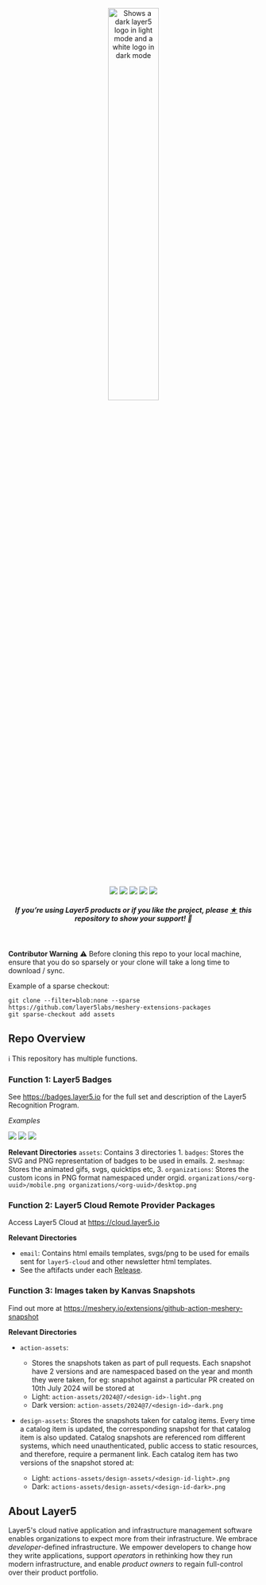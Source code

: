 <p style="text-align:center;" align="center">
      <picture align="center">
         <source media="(prefers-color-scheme: dark)" srcset="https://raw.githubusercontent.com/layer5labs/meshery-extensions-packages/master/.github/assets/images/layer5/layer5-light-no-trim.svg" />
         <source media="(prefers-color-scheme: light)" srcset="https://raw.githubusercontent.com/layer5labs/meshery-extensions-packages/master/.github/assets/images/layer5/layer5-no-trim.svg" />
         <img align="center" src="https://raw.githubusercontent.com/layer5labs/meshery-extensions-packages/master/.github/assets/images/layer5/layer5-no-trim.svg" alt="Shows a dark layer5 logo in light mode and a white logo in dark mode" width="45%"/>
      </picture>
</p>

<p align="center">
<a href="https://github.com/layer5io/layer5" alt="GitHub contributors">
<img src="https://img.shields.io/github/contributors/layer5io/layer5.svg" /></a>
<a href="https://github.com/issues?q=is%3Aopen+is%3Aissue+archived%3Afalse+org%3Alayer5io+org%3Ameshery+org%3Alayer5labs+org%3Aservice-mesh-performance+org%3Aservice-mesh-patterns+label%3A%22help+wanted%22" alt="Help wanted GitHub issues">
<img src="https://img.shields.io/github/issues/layer5io/layer5/help%20wanted.svg?color=%23DDDD00" /></a>
<a href="https://slack.layer5.io" alt="Slack">
<img src="https://img.shields.io/badge/Slack-@layer5.svg?logo=slack" /></a>
<a href="https://twitter.com/layer5" alt="Twitter Follow">
<img src="https://img.shields.io/twitter/follow/layer5.svg?label=Follow+Layer5&style=social" /></a>
<a href="https://github.com/layer5io/layer5" alt="License">
<img src="https://img.shields.io/github/license/layer5io/layer5.svg" /></a>
</p>

<h5><p align="center"><i>If you’re using Layer5 products or if you like the project, please <a href="https://github.com/layer5io/layer5/stargazers">★</a> this repository to show your support! 🤩</i></p></h5>

<br />

**Contributor Warning**
⚠️ Before cloning this repo to your local machine, ensure that you do so sparsely or your clone will take a long time to download / sync.

Example of a sparse checkout:
```
git clone --filter=blob:none --sparse https://github.com/layer5labs/meshery-extensions-packages
git sparse-checkout add assets
```


## Repo Overview

ℹ️ This repository has multiple functions.

### Function 1: Layer5 Badges
See https://badges.layer5.io for the full set and description of the Layer5 Recognition Program.

*Examples*

[![](https://raw.githubusercontent.com/layer5labs/meshery-extensions-packages/master/assets/badges/meshmap/meshmap.svg)](https://cloud.layer5.io/user/090e7114-509a-4046-81f1-9c5fb8daf724?tab=badges) [![](https://raw.githubusercontent.com/layer5labs/meshery-extensions-packages/master/assets/badges/meshery-operator/meshery-operator.svg)](https://cloud.layer5.io/user/090e7114-509a-4046-81f1-9c5fb8daf724?tab=badges) [![](https://raw.githubusercontent.com/layer5labs/meshery-extensions-packages/master/assets/badges/docker-extension/docker-extension.svg)](https://cloud.layer5.io/user/090e7114-509a-4046-81f1-9c5fb8daf724?tab=badges)
<!---

![](https://raw.githubusercontent.com/layer5labs/meshery-extensions-packages/master/assets/badges/first-share/first-share.svg)
![](https://raw.githubusercontent.com/layer5labs/meshery-extensions-packages/master/assets/badges/first-log-streaming-session/first-log-streaming-session.svg)
 [![](https://raw.githubusercontent.com/layer5labs/meshery-extensions-packages/master/assets/badges/bring-a-buddy/bring-a-buddy.svg)](https://cloud.layer5.io/user/090e7114-509a-4046-81f1-9c5fb8daf724?tab=badges) 
[![](https://raw.githubusercontent.com/layer5labs/meshery-extensions-packages/master/assets/badges/first-application/first-application.svg)](https://cloud.layer5.io/user/090e7114-509a-4046-81f1-9c5fb8daf724?tab=badges) 
-->

**Relevant Directories**
`assets`: Contains 3 directories
    1. `badges`: Stores the SVG and PNG representation of badges to be used in emails.
    2. `meshmap`: Stores the animated gifs, svgs, quicktips etc,
    3. `organizations`: Stores the custom icons in PNG format namespaced under orgid.
    ```
    organizations/<org-uuid>/mobile.png
    organizations/<org-uuid>/desktop.png
    ```

### Function 2: Layer5 Cloud Remote Provider Packages
Access Layer5 Cloud at https://cloud.layer5.io 

**Relevant Directories**
- `email`: Contains html emails templates, svgs/png to be used for emails sent for `layer5-cloud` and other newsletter html templates.
- See the aftifacts under each [Release](https://github.com/layer5labs/meshery-extensions-packages/releases).

### Function 3: Images taken by Kanvas Snapshots
Find out more at https://meshery.io/extensions/github-action-meshery-snapshot

**Relevant Directories**
- `action-assets`: 
    - Stores the snapshots taken as part of pull requests. Each snapshot have 2 versions and are namespaced based on the year and month they were taken, for eg: snapshot against a particular PR created on 10th July 2024 will be stored at
    - Light: `action-assets/2024@7/<design-id>-light.png` 
    - Dark version: `action-assets/2024@7/<design-id>-dark.png`

- `design-assets`: Stores the snapshots taken for catalog items. Every time a catalog item is updated, the corresponding snapshot for that catalog item is also updated. Catalog snapshots are referenced rom different systems, which need unauthenticated, public access to static resources, and therefore, require a permanent link. Each catalog item has two versions of the snapshot stored at:
    - Light: `actions-assets/design-assets/<design-id-light>.png`
    - Dark: `actions-assets/design-assets/<design-id-dark>.png`


## About Layer5

Layer5's cloud native application and infrastructure management software enables organizations to expect more from their infrastructure. We embrace _developer_-defined infrastructure. We empower developers to change how they write applications, support _operators_ in rethinking how they run modern infrastructure, and enable _product owners_ to regain full-control over their product portfolio.

